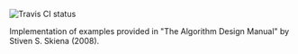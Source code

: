 ![Travis CI status](https://travis-ci.org/vitalyisaev2/skiena.svg)

Implementation of examples provided in "The Algorithm Design Manual" by Stiven S. Skiena (2008).
